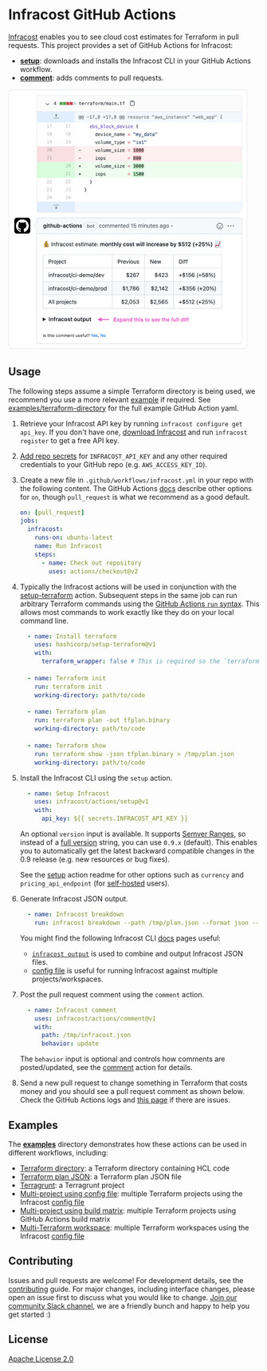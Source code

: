 # Infracost GitHub Actions

[Infracost](https://www.infracost.io/) enables you to see cloud cost estimates for Terraform in pull requests. This project provides a set of GitHub Actions for Infracost:
- **[setup](setup)**: downloads and installs the Infracost CLI in your GitHub Actions workflow.
- **[comment](comment)**: adds comments to pull requests.

<img src="https://raw.githubusercontent.com/infracost/infracost-gh-action/master/screenshot.png" width=480 alt="Example usage" />

## Usage

The following steps assume a simple Terraform directory is being used, we recommend you use a more relevant [example](examples) if required. See [examples/terraform-directory](examples/terraform-directory) for the full example GitHub Action yaml. 

1. Retrieve your Infracost API key by running `infracost configure get api_key`. If you don't have one, [download Infracost](https://www.infracost.io/docs/#quick-start) and run `infracost register` to get a free API key.

2. [Add repo secrets](https://docs.github.com/en/actions/configuring-and-managing-workflows/creating-and-storing-encrypted-secrets#creating-encrypted-secrets-for-a-repository) for `INFRACOST_API_KEY` and any other required credentials to your GitHub repo (e.g. `AWS_ACCESS_KEY_ID`).

3. Create a new file in `.github/workflows/infracost.yml` in your repo with the following content. The GitHub Actions [docs](https://docs.github.com/en/actions/reference/workflow-syntax-for-github-actions#on) describe other options for `on`, though `pull_request` is what we recommend as a good default.

    ```yaml
    on: [pull_request]
    jobs:
      infracost:
        runs-on: ubuntu-latest
        name: Run Infracost
        steps:
          - name: Check out repository
            uses: actions/checkout@v2
    ```

4. Typically the Infracost actions will be used in conjunction with the [setup-terraform](https://github.com/hashicorp/setup-terraform) action. Subsequent steps in the same job can run arbitrary Terraform commands using the [GitHub Actions `run` syntax](https://help.github.com/en/actions/reference/workflow-syntax-for-github-actions#jobsjob_idstepsrun). This allows most commands to work exactly like they do on your local command line.

    ```yaml
      - name: Install terraform
        uses: hashicorp/setup-terraform@v1
        with:
          terraform_wrapper: false # This is required so the `terraform show` command outputs valid JSON

      - name: Terraform init
        run: terraform init
        working-directory: path/to/code

      - name: Terraform plan
        run: terraform plan -out tfplan.binary
        working-directory: path/to/code

      - name: Terraform show
        run: terraform show -json tfplan.binary > /tmp/plan.json
        working-directory: path/to/code
    ```

5. Install the Infracost CLI using the `setup` action.

    ```yml
      - name: Setup Infracost
        uses: infracost/actions/setup@v1
        with:
          api_key: ${{ secrets.INFRACOST_API_KEY }}
    ```

    An optional `version` input is available. It supports [Semver Ranges](https://www.npmjs.com/package/semver#ranges), so instead of a [full version](https://github.com/infracost/infracost/releases) string, you can use `0.9.x` (default). This enables you to automatically get the latest backward compatible changes in the 0.9 release (e.g. new resources or bug fixes).

    See the [setup](setup) action readme for other options such as `currency` and `pricing_api_endpoint` (for [self-hosted](https://www.infracost.io/docs/cloud_pricing_api/self_hosted) users).

6. Generate Infracost JSON output.

    ```yaml
      - name: Infracost breakdown
        run: infracost breakdown --path /tmp/plan.json --format json --out-file /tmp/infracost.json
    ```

    You might find the following Infracost CLI [docs](https://www.infracost.io/docs/ ) pages useful:
    - [`infracost output`](https://www.infracost.io/docs/multi_project/report) is used to combine and output Infracost JSON files.
    - [config file](https://www.infracost.io/docs/multi_project/config_file) is useful for running Infracost against multiple projects/workspaces.

7. Post the pull request comment using the `comment` action.

    ```yaml
      - name: Infracost comment
        uses: infracost/actions/comment@v1
        with:
          path: /tmp/infracost.json
          behavior: update
    ```

    The `behavior` input is optional and controls how comments are posted/updated, see the [comment](comment) action for details.

8. Send a new pull request to change something in Terraform that costs money and you should see a pull request comment as shown below. Check the GitHub Actions logs and [this page](https://www.infracost.io/docs/integrations/cicd#cicd-troubleshooting) if there are issues.

## Examples

The **[examples](examples)** directory demonstrates how these actions can be used in different workflows, including:
  - [Terraform directory](examples/terraform-directory): a Terraform directory containing HCL code
  - [Terraform plan JSON](examples/terraform-plan-json): a Terraform plan JSON file
  - [Terragrunt](examples/terragrunt): a Terragrunt project
  - [Multi-project using config file](examples/multi-project/README.md#using-an-infracost-config-file): multiple Terraform projects using the Infracost [config file](https://www.infracost.io/docs/multi_project/config_file)
  - [Multi-project using build matrix](examples/multi-project/README.md#using-github-actions-build-matrix): multiple Terraform projects using GitHub Actions build matrix
  - [Multi-Terraform workspace](examples/multi-terraform-workspace): multiple Terraform workspaces using the Infracost [config file](https://www.infracost.io/docs/multi_project/config_file)

## Contributing

Issues and pull requests are welcome! For development details, see the [contributing](CONTRIBUTING.md) guide. For major changes, including interface changes, please open an issue first to discuss what you would like to change. [Join our community Slack channel](https://www.infracost.io/community-chat), we are a friendly bunch and happy to help you get started :)

## License

[Apache License 2.0](https://choosealicense.com/licenses/apache-2.0/)
